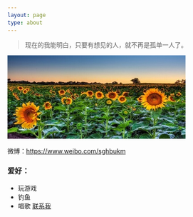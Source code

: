 ```yaml
---
layout: page
type: about
---
```

>现在的我能明白，只要有想见的人，就不再是孤单一人了。

![avatar](/assets/images/about_pic.jpg)

微博：<https://www.weibo.com/sghbukm>

### 爱好：
+ 玩游戏
+ 钓鱼
+ 唱歌
<a href="https://support.qq.com/product/1221" />联系我</a>
